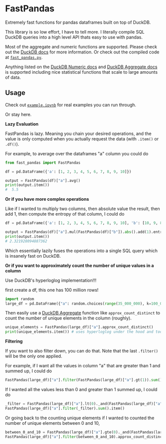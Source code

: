 # FastPandas

Extremely fast functions for pandas dataframes built on top of DuckDB.

This library is so low effort, I have to tell more. I literally compile SQL DuckDB queries into a high level API thats easy to use with pandas.

Most of the aggregate and numeric functions are supported. Please check out the [DuckDB docs](https://duckdb.org/docs/sql) for more information. Or check out the compiled code at [`fast_pandas.py`](fast_pandas.py).

Anything listed on the [DuckDB Numeric docs](https://duckdb.org/docs/archive/0.2.9/sql/functions/numeric) and [DuckDB Aggregate docs](https://duckdb.org/docs/archive/0.2.9/sql/aggregates) is supported including nice statistical functions that scale to large amounts of data.

## Usage

Check out [`example.ipynb`](example.ipynb) for real examples you can run through.

Or stay here.

**Lazy Evaluation**

FastPandas is lazy. Meaning you chain your desired operations, and the value is only computed when you actually request the data (with `.item()` or `.df()`).

For example, to average over the dataframes "a" column you could do

```python
from fast_pandas import FastPandas

df = pd.DataFrame({'a': [1, 2, 3, 4, 5, 6, 7, 8, 9, 10]})

output = FastPandas(df)["a"].avg()
print(output.item())
#  5.5
```

**Or if you have more complex operations**

Like if I wanted to multiply two columns, then absolute value the result, then add 1, then compute the entropy of that column, I could do

```python
df = pd.DataFrame({'a': [1, 2, 3, 4, 5, 6, 7, 8, 9, 10], 'b': [10, 9, 8, 7, 6, 5, 4, 3, 2, 1]})

output = FastPandas(df)["a"].mul(FastPandas(df)["b"]).abs().add(1).entropy()
print(output.item())
# 2.321928094887362
```

Which essentially lazily fuses the operations into a single SQL query which is insanely fast on DuckDB.

**Or if you want to approximately count the number of unique values in a column**

Use DuckDB's hyperloglog implementation!!!

first create a df, this one has 100 million rows!

```python
import random
large_df = pd.DataFrame({"a": random.choices(range(35_000_000), k=100_000_000)})
```

Then easily use a [DuckDB Aggregate](https://duckdb.org/docs/archive/0.2.9/sql/aggregates) function like `approx_count_distinct` to count the number of unique elements in the column (roughly).

```python
unique_elements = FastPandas(large_df)["a"].approx_count_distinct()
print(unique_elements.item()) # uses hyperloglog under the hood and took 0.1 seconds
```

**Filtering**

If you want to also filter down, you can do that. Note that the last `.filter()` will be the only one applied.

For example, if I want all the values in column "a" that are greater than 1 and summed up, I could do

```python
FastPandas(large_df)["a"].filter(FastPandas(large_df)["a"].gt(1)).sum().item()
```

If I wanted all the values less than 0 and greater than 1 summed up, I could do

```python
_filter = FastPandas(large_df)["a"].lt(0)._and(FastPandas(large_df)["a"].gt(1))
FastPandas(large_df)["a"].filter(_filter).sum().item()
```

Or going back to the counting unique elements if I wanted to counted the number of unique elements between 0 and 10,

```python
between_0_and_10 = FastPandas(large_df)["a"].gte(0)._and(FastPandas(large_df)["b"].lte(10))
FastPandas(large_df)["a"].filter(between_0_and_10).approx_count_distinct().item()
```
